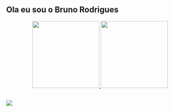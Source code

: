 ## Ola eu sou o Bruno Rodrigues
<div align="center">
  <a href="https://github.com/brunofranrodrigues">
  <img height="180em" src="https://github-readme-stats.vercel.app/api?username=brunofranrodrigues&show_icons=true&theme=dark&include_all_commits=true&count_private=true"/>
  <img height="180em" src="https://github-readme-stats.vercel.app/api/top-langs/?username=brunofranrodrigues&layout=compact&langs_count=7&theme=dark"/>
</div>

##
<div>
<a href="https://www.linkedin.com/in/bruno-fran-rodrigues" target="_blank"><img src="https://img.shields.io/badge/-LinkedIn-%230077B5?style=for-the-badge&logo=linkedin&logoColor=white" target="_blank"></a> 
</div>
